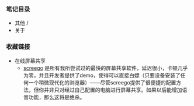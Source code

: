 ### 笔记目录

- 其他
/
 - 关于

### 收藏链接

- 在线屏幕共享
    - [screego](https://app.screego.net/ "点击访问") 是所有我所尝试过的最快的屏幕共享软件，延迟很小，卡顿几乎为零，并且开发者提供了demo，使得可以直接白嫖（只要设备安装了任何一个稍微现代化的浏览器）——尽管screego提供了很便捷的配置方法，但你并非只对经过自己配置的电脑进行屏幕共享。如果以后能增加语音功能，那么这将是绝杀。